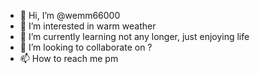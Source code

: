 - 👋 Hi, I’m @wemm66000
- 👀 I’m interested in warm weather
- 🌱 I’m currently learning not any longer, just enjoying life
- 💞️ I’m looking to collaborate on ?
- 📫 How to reach me pm

<!---
wemm66000/wemm66000 is a ✨ special ✨ repository because its `README.md` (this file) appears on your GitHub profile.
You can click the Preview link to take a look at your changes.
--->
